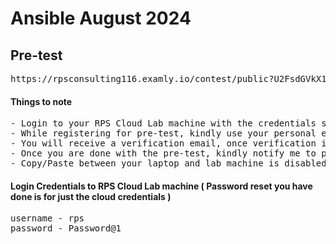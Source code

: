 # Ansible August 2024

## Pre-test
<pre>
https://rpsconsulting116.examly.io/contest/public?U2FsdGVkX1+WjJEXq04xM/lciWVLN6joWtDhjlWS7ibqxdWFwKfQ/FRoXY9nzQxN3FWnDpIcjaJVatcRkL5g3A==  
</pre>


#### Things to note
<pre>
- Login to your RPS Cloud Lab machine with the credentials shared to you
- While registering for pre-test, kindly use your personal email-id (avoid using BOFA id)
- You will receive a verification email, once verification is done you will be able to proceed with pre-test
- Once you are done with the pre-test, kindly notify me to proceed with the training
- Copy/Paste between your laptop and lab machine is disabled as per your bank policy
</pre>

#### Login Credentials to RPS Cloud Lab machine ( Password reset you have done is for just the cloud credentials )
<pre>
username - rps
password - Password@1
</pre>
